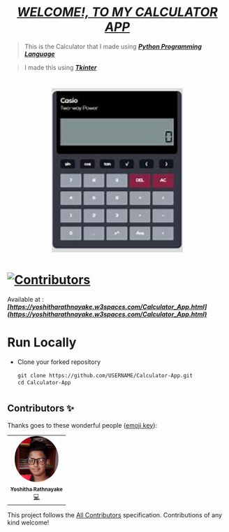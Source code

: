 # <div align="center"><a href="https://yoshitharathnayake.w3spaces.com/Calculator_App.html"><b><i>WELCOME!, TO MY CALCULATOR APP</i></b></a></div> 

> This is the Calculator that I made using <b><i>[Python Programming Language](https://www.w3schools.com/python/)</i></b>

> I made this using <b><i>[Tkinter](https://docs.python.org/3/library/tkinter.html)</i></b>

# <div align="center"><img src="Images/Calculator.jpg" width="300px"></div>

# [![Contributors](https://img.shields.io/badge/Contributors-1-lawngreen.svg?style=flat-square)](#contributors-)

Available at :  <b><i>[https://yoshitharathnayake.w3spaces.com/Calculator_App.html](https://yoshitharathnayake.w3spaces.com/Calculator_App.html)</i></b>

#
# Run Locally

- Clone your forked repository
    
    ```
    git clone https://github.com/USERNAME/Calculator-App.git
    cd Calculator-App
    ```
     
#
## Contributors ✨

Thanks goes to these wonderful people ([emoji key](https://allcontributors.org/docs/en/emoji-key)):

<!-- ALL-CONTRIBUTORS-LIST:START - Do not remove or modify this section -->
<!-- prettier-ignore-start -->
<!-- markdownlint-disable -->
<table>
  <tr>
    <td align="center"><a href="https://yoshitharathnayake.w3spaces.com/Index.html"><img src="Images/Yoshitha Rathnayake 2.png" width="100px;" alt="Yoshitha Rathnayake"/><br /><sub><b>Yoshitha Rathnayake</b></sub></a><br/><a href="https://github.com/acf-sack/sack-site/commits?author=Yoshitha-SACK" title="Code">💻</a></td>
  </tr>
</table>

<!-- markdownlint-restore -->
<!-- prettier-ignore-end -->

<!-- ALL-CONTRIBUTORS-LIST:END -->

This project follows the [All Contributors](https://github.com/all-contributors/all-contributors) specification. Contributions of any kind welcome!
